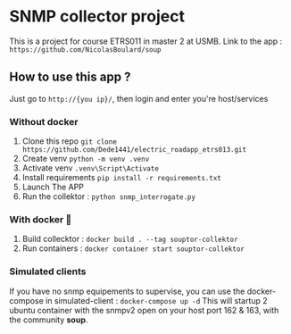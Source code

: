 # SNMP collector project 

This is a project for course ETRS011 in master 2 at USMB.
Link to the app : `https://github.com/NicolasBoulard/soup`

## How to use this app ?
Just go to `http://{you ip}/`, then login and enter you're host/services

### Without docker
1. Clone this repo `git clone https://github.com/Dede1441/electric_roadapp_etrs013.git`
2. Create venv `python -m venv .venv`
3. Activate venv `.venv\Script\Activate`
4. Install requirements `pip install -r requirements.txt`
5. Launch The APP
4. Run the collektor : `python snmp_interrogate.py`


### With docker 🐋
1. Build collecktor : `docker build . --tag souptor-collektor`
2. Run containers : `docker container start souptor-collektor`


### Simulated clients
If you have no snmp equipements to supervise, you can use the docker-compose in simulated-client : `docker-compose up -d` 
This will startup 2 ubuntu container with the snmpv2 open on your host port 162 & 163, with the community **soup**.
